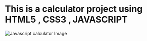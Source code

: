 <h1>This is a calculator project using HTML5 , CSS3 , JAVASCRIPT</h1>
<img src="calculator by javacscript.png" alt="Javascript calculator Image" >
